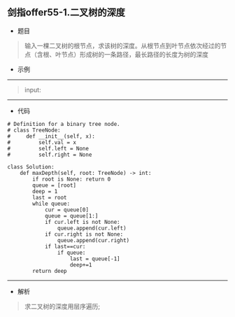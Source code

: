 剑指offer55-1.二叉树的深度
----------
 - 题目
>输入一棵二叉树的根节点，求该树的深度。从根节点到叶节点依次经过的节点（含根、叶节点）形成树的一条路径，最长路径的长度为树的深度
>
 - 示例
 ----------
> input:
> 
 ----------
 - 代码
 >
>
    # Definition for a binary tree node.
    # class TreeNode:
    #     def __init__(self, x):
    #         self.val = x
    #         self.left = None
    #         self.right = None
    
    class Solution:
        def maxDepth(self, root: TreeNode) -> int:
            if root is None: return 0
            queue = [root]
            deep = 1
            last = root
            while queue:
                cur = queue[0]
                queue = queue[1:]
                if cur.left is not None:
                    queue.append(cur.left)
                if cur.right is not None:
                    queue.append(cur.right)
                if last==cur:
                    if queue:
                        last = queue[-1]
                        deep+=1
            return deep
  ----------
 - 解析
 > 求二叉树的深度用层序遍历;